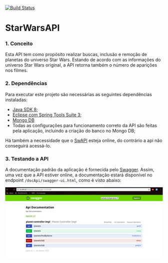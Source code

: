 [![Build Status](https://travis-ci.org/lucasbsimao/purchaseapp.svg?branch=master)](https://travis-ci.org/lucasbsimao/StarWarsAPI)


# StarWarsAPI

### 1. Conceito

Esta API tem como propósito realizar buscas, inclusão e remoção de planetas do universo Star Wars. Estando de acordo com as informações do universo Star Wars original, a API retorna também o número de aparições nos filmes.

### 2. Dependências

Para executar este projeto são necessárias as seguintes dependências instaladas:

* [Java SDK 8](https://www.oracle.com/technetwork/java/javaee/downloads/java-ee-sdk-downloads-3908423.html);
* [Eclipse com Spring Tools Suite 3](https://www.eclipse.org/downloads/);
* [Mongo DB](https://docs.mongodb.com/manual/installation/)
* Todas as configurações para funcionamento correto da API são feitas pela aplicação, incluindo a criação do banco no Mongo DB;

Há também a necessidade que o [SwAPI](https://swapi.co/) esteja online, do contrário a api não conseguirá acessá-lo.

### 3. Testando a API

A documentação padrão da aplicação é fornecida pelo [Swagger](https://swagger.io/). Assim, uma vez que a API estiver online, a documentação estará disponível no endpoint ``` /docApi/swagger-ui.html ```, como é visto abaixo:

![Swagger](https://github.com/lucasbsimao/StarWarsAPI/blob/master/images/swagger.png "Swagger")


